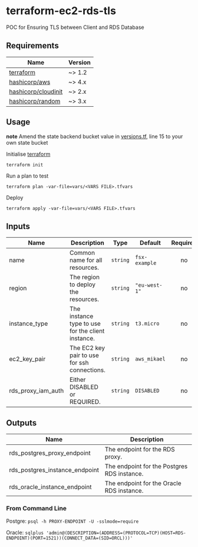 # terraform-ec2-rds-tls
POC for Ensuring TLS between Client and RDS Database

[FSx]: https://aws.amazon.com/fsx/lustre/
[terraform]: https://www.terraform.io/downloads
[hashicorp/aws]: https://registry.terraform.io/providers/hashicorp/aws
[hashicorp/cloudinit]: https://registry.terraform.io/providers/hashicorp/cloudinit
[hashicorp/random]: https://registry.terraform.io/providers/hashicorp/random


## Requirements

| Name                  | Version |
|-----------------------|---------|
| [terraform]           | ~> 1.2  |
| [hashicorp/aws]       | ~> 4.x  |
| [hashicorp/cloudinit] | ~> 2.x  |
| [hashicorp/random]    | ~> 3.x  |


## Usage

**note**
Amend the state backend bucket value in [versions.tf](versions.tf), line 15 to your own state bucket

Initialise [terraform]
```shell
terraform init
```

Run a plan to test
```shell
terraform plan -var-file=vars/<VARS FILE>.tfvars
```

Deploy
```shell
terraform apply -var-file=vars/<VARS FILE>.tfvars
```


## Inputs

| Name               | Description                                       | Type     | Default       | Required |
|--------------------|---------------------------------------------------|----------|---------------|:--------:|
| name               | Common name for all resources.                    | `string` | `fsx-example` |    no    |
| region             | The region to deploy the resources.               | `string` | `"eu-west-1"` |    no    |
| instance_type      | The instance type to use for the client instance. | `string` | `t3.micro`    |    no    |
| ec2_key_pair       | The EC2 key pair to use for ssh connections.      | `string` | `aws_mikael`  |    no    |
| rds_proxy_iam_auth | Either DISABLED or REQUIRED.                      | `string` | `DISABLED`    |    no    |


## Outputs

| Name                           | Description                                 |
|--------------------------------|---------------------------------------------|
| rds_postgres_proxy_endpoint    | The endpoint for the RDS proxy.             |
| rds_postgres_instance_endpoint | The endpoint for the Postgres RDS instance. |
| rds_oracle_instance_endpoint   | The endpoint for the Oracle RDS instance.   |


### From Command Line

Postgre: `psql -h PROXY-ENDPOINT -U -sslmode=require`

Oracle: `sqlplus 'admin@(DESCRIPTION=(ADDRESS=(PROTOCOL=TCP)(HOST=RDS-ENDPOINT)(PORT=1521))(CONNECT_DATA=(SID=ORCL)))'`
